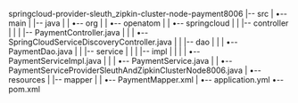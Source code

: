 springcloud-provider-sleuth_zipkin-cluster-node-payment8006
|-- src
|   •-- main
|       |-- java
|       |   •-- org
|       |       •-- openatom
|       |           •-- springcloud
|       |               |-- controller
|       |               |   |-- PaymentController.java
|       |               |   •-- SpringCloudServiceDiscoveryController.java
|       |               |-- dao
|       |               |   •-- PaymentDao.java
|       |               |-- service
|       |               |   |-- impl
|       |               |   |   •-- PaymentServiceImpl.java
|       |               |   •-- PaymentService.java
|       |               •-- PaymentServiceProviderSleuthAndZipkinClusterNode8006.java
|       •-- resources
|           |-- mapper
|           |   •-- PaymentMapper.xml
|           •-- application.yml
•-- pom.xml
